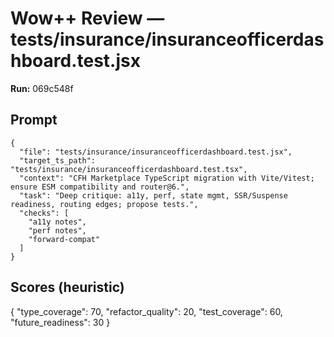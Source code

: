 # Wow++ Review — tests/insurance/insuranceofficerdashboard.test.jsx

**Run:** 069c548f

## Prompt

```
{
  "file": "tests/insurance/insuranceofficerdashboard.test.jsx",
  "target_ts_path": "tests/insurance/insuranceofficerdashboard.test.tsx",
  "context": "CFH Marketplace TypeScript migration with Vite/Vitest; ensure ESM compatibility and router@6.",
  "task": "Deep critique: a11y, perf, state mgmt, SSR/Suspense readiness, routing edges; propose tests.",
  "checks": [
    "a11y notes",
    "perf notes",
    "forward-compat"
  ]
}
```

## Scores (heuristic)

{
  "type_coverage": 70,
  "refactor_quality": 20,
  "test_coverage": 60,
  "future_readiness": 30
}
